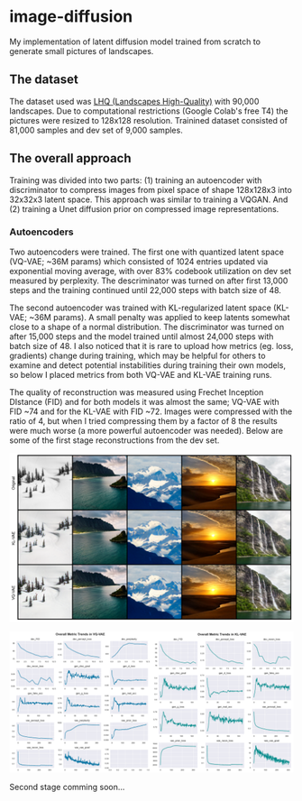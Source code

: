 # image-diffusion
My implementation of latent diffusion model trained from scratch to generate small pictures of landscapes.


## The dataset
The dataset used was [LHQ (Landscapes High-Quality)](https://paperswithcode.com/dataset/lhq) with 90,000 landscapes. Due to computational restrictions (Google Colab's free T4) the pictures were resized to 128x128 resolution. Trainined dataset consisted of 81,000 samples and dev set of 9,000 samples.


## The overall approach
Training was divided into two parts: (1) training an autoencoder with discriminator to compress images from pixel space of shape 128x128x3 into 32x32x3 latent space. This approach was similar to training a VQGAN. And (2) training a Unet diffusion prior on compressed image representations.


### Autoencoders
Two autoencoders were trained. The first one with quantized latent space (VQ-VAE; ~36M params) which consisted of 1024 entries updated via exponential moving average, with over 83% codebook utilization on dev set measured by perplexity. The descriminator was turned on after first 13,000 steps and the training continued until 22,000 steps with batch size of 48. 

The second autoencoder was trained with KL-regularized latent space (KL-VAE; ~36M params). A small penalty was applied to keep latents somewhat close to a shape of a normal distribution. The discriminator was turned on after 15,000 steps and the model trained until almost 24,000 steps with batch size of 48. I also noticed that it is rare to upload how metrics (eg. loss, gradients) change during training, which may be helpful for others to examine and detect potential instabilities during training their own models, so below I placed metrics from both VQ-VAE and KL-VAE training runs.

The quality of reconstruction was measured using Frechet Inception DIstance (FID) and for both models it was almost the same; VQ-VAE with FID ~74 and for the KL-VAE with FID ~72. Images were compressed with the ratio of 4, but when I tried compressing them by a factor of 8 the results were much worse (a more powerful autoencoder was needed). Below are some of the first stage reconstructions from the dev set.

![Reconstructions](figures/stage1.png)

![VQ-Metrics](figures/trends.png)

Second stage comming soon...
